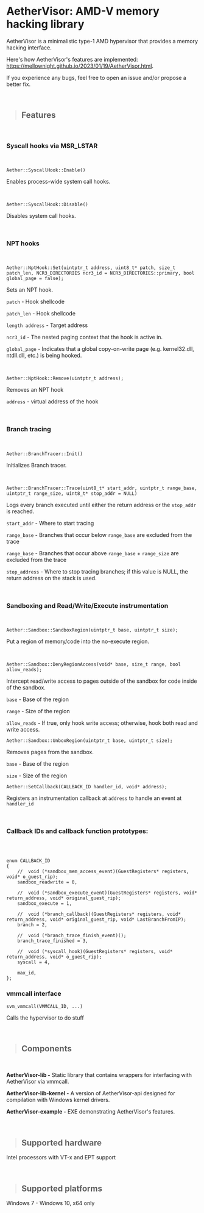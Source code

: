 # AetherVisor: AMD-V memory hacking library

AetherVisor is a minimalistic type-1 AMD hypervisor that provides a memory hacking interface.  

Here's how AetherVisor's features are implemented: https://mellownight.github.io/2023/01/19/AetherVisor.html. 

If you experience any bugs, feel free to open an issue and/or propose a better fix.

<br>

> ## Features

<br>

### <b>Syscall hooks via MSR_LSTAR</b>

<br>

```
Aether::SyscallHook::Enable()
```
Enables process-wide system call hooks.

<br>

```
Aether::SyscallHook::Disable()
``` 
Disables system call hooks.


<br>

### <b>NPT hooks</b>

<br>

```
Aether::NptHook::Set(uintptr_t address, uint8_t* patch, size_t patch_len, NCR3_DIRECTORIES ncr3_id = NCR3_DIRECTORIES::primary, bool global_page = false);
```

Sets an NPT hook. 

`patch` - Hook shellcode 

`patch_len` - Hook shellcode 

`length address` - Target address 

`ncr3_id` - The nested paging context that the hook is active in. 

`global_page` - Indicates that a global copy-on-write page (e.g. kernel32.dll, ntdll.dll, etc.) is being hooked.

<br>

```
Aether::NptHook::Remove(uintptr_t address);
```
Removes an NPT hook

`address` - virtual address of the hook

<br>

### <b>Branch tracing</b>

<br>

```
Aether::BranchTracer::Init()
```
Initializes Branch tracer.

<br>

```
Aether::BranchTracer::Trace(uint8_t* start_addr, uintptr_t range_base, uintptr_t range_size, uint8_t* stop_addr = NULL)
```
Logs every branch executed until either the return address or the `stop_addr` is reached.

`start_addr` - Where to start tracing

`range_base` - Branches that occur below `range_base` are excluded from the trace

`range_base` - Branches that occur above `range_base` + `range_size` are excluded from the trace

`stop_address` - Where to stop tracing branches; if this value is NULL, the return address on the stack is used. 
 
<br>

### <b>Sandboxing and Read/Write/Execute instrumentation</b>

<br>

```
Aether::Sandbox::SandboxRegion(uintptr_t base, uintptr_t size);
``` 
Put a region of memory/code into the no-execute region.

<br>

```
Aether::Sandbox::DenyRegionAccess(void* base, size_t range, bool allow_reads);
``` 
Intercept read/write access to pages outside of the sandbox for code inside of the sandbox.

`base` - Base of the region

`range` - Size of the region

`allow_reads` - If true, only hook write access; otherwise, hook both read and write access.

```
Aether::Sandbox::UnboxRegion(uintptr_t base, uintptr_t size);
```
Removes pages from the sandbox.

`base` - Base of the region

`size` - Size of the region


```
Aether::SetCallback(CALLBACK_ID handler_id, void* address);
```
Registers an instrumentation callback at `address` to handle an event at `handler_id`

<br>

### <b>Callback IDs and callback function prototypes:</b>

<br>

```

enum CALLBACK_ID
{
    //  void (*sandbox_mem_access_event)(GuestRegisters* registers, void* o_guest_rip);
    sandbox_readwrite = 0, 

    //  void (*sandbox_execute_event)(GuestRegisters* registers, void* return_address, void* original_guest_rip);
    sandbox_execute = 1,

    //  void (*branch_callback)(GuestRegisters* registers, void* return_address, void* original_guest_rip, void* LastBranchFromIP);
    branch = 2,

    //  void (*branch_trace_finish_event)();
    branch_trace_finished = 3,

    //  void (*syscall_hook)(GuestRegisters* registers, void* return_address, void* o_guest_rip);
    syscall = 4,

    max_id,
};

```

### <b>vmmcall interface</b>

```
svm_vmmcall(VMMCALL_ID, ...)
``` 
Calls the hypervisor to do stuff

<br> 

> ## Components ##

<br> 

**AetherVisor-lib -** Static library that contains wrappers for interfacing with AetherVisor via vmmcall.

**AetherVisor-lib-kernel -** A version of AetherVisor-api designed for compilation with Windows kernel drivers.

**AetherVisor-example -** EXE demonstrating AetherVisor's features.

<br> 

> ## Supported hardware ##

Intel processors with VT-x and EPT support

<br> 

> ## Supported platforms ##

Windows 7 - Windows 10, x64 only
 
